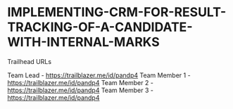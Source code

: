 # IMPLEMENTING-CRM-FOR-RESULT-TRACKING-OF-A-CANDIDATE-WITH-INTERNAL-MARKS

Trailhead URLs

Team Lead - https://trailblazer.me/id/pandp4
Team Member 1 - https://trailblazer.me/id/pandp4
Team Member 2 - https://trailblazer.me/id/pandp4
Team Member 3 - https://trailblazer.me/id/pandp4
